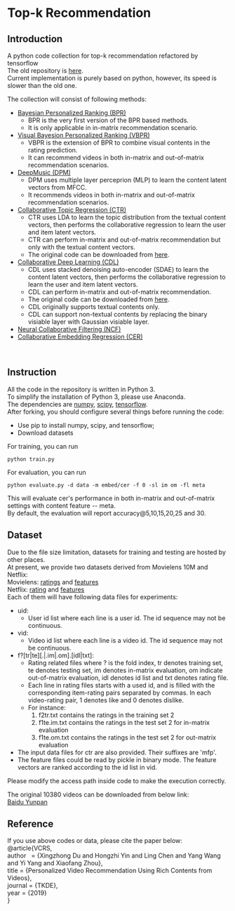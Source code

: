 # Top-k Recommendation
## **Introduction**</br>

A python code collection for top-k recommendation refactored by tensorflow</br>
The old repository is [here](old).</br>
Current implementation is purely based on python, however, its speed is slower than the old one.

The collection will consist of following methods:
- <a href="https://arxiv.org/abs/1205.2618">Bayesian Personalized Ranking (BPR)</a></br>
  - BPR is the very first version of the BPR based methods. </br>
  - It is only applicable in in-matrix recommendation scenario. </br>
- <a href="https://arxiv.org/abs/1510.01784">Visual Bayesion Personalized Ranking (VBPR)</a></br>
  - VBPR is the extension of BPR to combine visual contents in the rating prediction. </br>
  - It can recommend videos in both in-matrix and out-of-matrix recommendation scenarios. </br>
- <a href="https://papers.nips.cc/paper/5004-deep-content-based-music-recommendation">DeepMusic (DPM)</a></br>
  - DPM uses multiple layer perceprion (MLP) to learn the content latent vectors from MFCC. </br>
  - It recommends videos in both in-matrix and out-of-matrix recommendation scenarios. </br>
- <a href="http://www.cs.columbia.edu/~blei/papers/WangBlei2011.pdf">Collaborative Topic Regression (CTR)</a></br>
  - CTR uses LDA to learn the topic distribution from the textual content vectors, then performs the collaborative regression to learn the user and item latent vectors.</br>
  - CTR can perform in-matrix and out-of-matrix recommendation but only with the textual content vectors.</br>
  - The original code can be downloaded from <a href="http://www.cs.cmu.edu/~chongw/citeulike/">here</a>.</br>
- <a href="https://arxiv.org/abs/1409.2944">Collaborative Deep Learning (CDL)</a></br>
  - CDL uses stacked denoising auto-encoder (SDAE) to learn the content latent vectors, then performs the collaborative regression to learn the user and item latent vectors.</br>
  - CDL can perform in-matrix and out-of-matrix recommendation.</br>
  - The original code can be downloaded from <a href="http://www.wanghao.in/code/cdl-release.rar">here</a>.</br>
  - CDL originally supports textual contents only.</br>
  - CDL can support non-textual contents by replacing the binary visiable layer with Gaussian visiable layer.</br>
- <a href="https://arxiv.org/abs/1708.05031">Neural Collaborative Filtering (NCF)</a></br>
- <a href="">Collaborative Embedding Regression (CER)</a></br>
</br>

## **Instruction**</br>
All the code in the repository is written in Python 3.</br>
To simplify the installation of Python 3, please use Anaconda.</br>
The dependencies are [numpy](http://www.numpy.org/), [scipy](https://www.scipy.org/scipylib), [tensorflow](https://www.tensorflow.org/).</br>
After forking, you should configure several things before running the code:</br>
- Use pip to install numpy, scipy, and tensorflow;
- Download datasets </br>

For training, you can run
```
python train.py
```
For evaluation, you can run
```
python evaluate.py -d data -m embed/cer -f 0 -sl im om -fl meta
```
This will evaluate cer's performance in both in-matrix and out-of-matrix settings with content feature -- meta.<br>
By default, the evaluation will report accuracy@5,10,15,20,25 and 30.<br>

## **Dataset**</br>
Due to the file size limitation, datasets for training and testing are hosted by other places.</br>
At present, we provide two datasets derived from Movielens 10M and Netflix:<br>
Movielens: <a href="https://drive.google.com/file/d/1nMhFTlWMEol9kbWx6SOQX_FF8IcK0WoI/view?usp=sharing">ratings</a> and <a href="https://drive.google.com/file/d/1FPhBhunJxLpULb_4JkjIiA1-0p-IruI1/view?usp=sharing">features</a><br>
Netflix: <a href="https://drive.google.com/file/d/1VDfPeBfg2PpCIbKsQq6upgyjRN-asY-R/view?usp=sharing">rating</a> and <a href="https://drive.google.com/file/d/1O_76Wt6wblJkm3JYohU3X1hwH8uDziE-/view?usp=sharing">features</a><br>
Each of them will have following data files for experiments:<br>
  - uid: 
      - User id list where each line is a user id. The id sequence may not be continuous.
  - vid: 
      - Video id list where each line is a video id. The id sequence may not be continuous.
  - f?[tr|te][.|.im|.om].[idl|txt]:
      - Rating related files where ? is the fold index, tr denotes training set, te denotes testing set, im denotes in-matrix evaluation, om indicate out-of-matrix evaluation, idl denotes id list and txt denotes rating file.
      - Each line in rating files starts with a used id, and is filled with the corresponding item-rating pairs separated by commas. In each video-rating pair, 1 denotes like and 0 denotes dislike.
      - For instance:
        1. f2tr.txt contains the ratings in the training set 2
        2. f1te.im.txt contains the ratings in the test set 2 for in-matrix evaluation
        3. f1te.om.txt contains the ratings in the test set 2 for out-matrix evaluation
  - The input data files for ctr are also provided. Their suffixes are 'mfp'.
  - The feature files could be read by pickle in binary mode. The feature vectors are ranked according to the id list in vid.

Please modify the access path inside code to make the execution correctly.</br>

The original 10380 videos can be downloaded from below link:</br>
<a href="http://pan.baidu.com/s/1jIDdAwI">Baidu Yunpan</a></br>


## **Reference**</br>
If you use above codes or data, please cite the paper below:</br>
@article{VCRS, </br>
  author    = {Xingzhong Du and Hongzhi Yin and Ling Chen and Yang Wang and Yi Yang and Xiaofang Zhou}, </br>
  title     = {Personalized Video Recommendation Using Rich Contents from Videos}, </br>
  journal   = {TKDE}, </br>
  year      = {2019} </br>
} </br>
